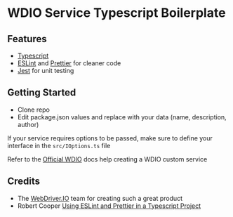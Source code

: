 # WDIO Service Typescript Boilerplate

## Features

* [Typescript](https://www.typescriptlang.org/)
* [ESLint](https://eslint.org/) and [Prettier](https://prettier.io/) for cleaner code
* [Jest](https://jestjs.io/) for unit testing

## Getting Started

* Clone repo
* Edit package.json values and replace with your data (name, description, author)

If your service requires options to be passed, make sure to define your interface in the `src/IOptions.ts` file

Refer to the [Official WDIO](https://webdriver.io/docs/customservices.html) docs help creating a WDIO custom service

## Credits

* The [WebDriver.IO](https://webdriver.io/) team for creating such a great product
* Robert Cooper [Using ESLint and Prettier in a Typescript Project](https://www.robertcooper.me/using-eslint-and-prettier-in-a-typescript-project)